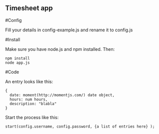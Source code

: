 ## Timesheet app

#Config

Fill your details in config-example.js and rename it to config.js

#Install

Make sure you have node.js and npm installed. Then:

    npm install
    node app.js

#Code

An entry looks like this:

    {
      date: moment(http://momentjs.com/) date object,
      hours: num hours,
      description: "blabla"
    }

Start the process like this:

    start(config.username, config.password, {a list of entries here} );